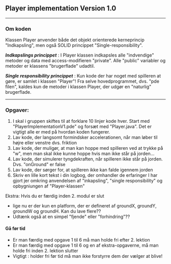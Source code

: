 ## Player implementation Version 1.0

-----------------------------------------------------------------------------------------------

### Om koden

Klassen Player anvender både det objekt orienterede kerneprincip "Indkapsling", men også
SOLID princippet "Single-responsibility".

***Indkapslings princippet*** : I Player klassen indkapsles alle "indvendige" metoder og data med access-modifieren "private". 
Alle "public" variabler og metoder er klassens "brugerflade" udadtil.

***Single responsibility princippet*** : Kun kode der har noget med spilleren at gøre, er samlet i klassen "Player"!
Fra selve hovedprogrammet, dvs. "pde filen", kaldes kun de metoder i klassen Player, der udgør en "naturlig" brugerflade.


-----------------------------------------------------------------------------------------------

### Opgaver: 

1. I skal i gruppen skiftes til at forklare 10 linjer kode hver. Start med "PlayerImplementationV1.pde" og forsæt med "Player.java". Det er vigtigt alle er med på hvordan koden fungerer.   
2. Lav kode, der langsomt formindsker accelerationen, når man løber til højre eller venstre dvs. friktion
3. Lav kode, der muligør, at man kan hoppe med spilleren ved at trykke på "w", men man skal ikke kunne hoppe hvis man ikke står på jorden...
4. Lav kode, der simulerer tyngdekraften, når spilleren ikke står på jorden. Dvs. "onGround" er false 
5. Lav kode, der sørger for, at spilleren ikke kan falde igennem jorden
6. Skriv en lille kort tekst i din logbog, der omhandler de erfaringer I har gjort jer omkring anvendelsen af "inkapsling", "single responsibility" og opbygniungen af "Player-klassen"

Ekstra: Hvis du er færdig inden 2. modul er slut

- lige nu er der kun en platform, der er defineret af groundX, groundY, groundW og groundH. Kan du lave flere??
- Udtænk også at en simpel "fjende" eller "forhindring"??

#### Gå før tid 
- Er man færdig med opgave 1 til 6 må man holde fri efter 2. lektion
- Er man færdig med opgave 1 til 6 og en af ekstra-opgaverne, må man holde fri inden 2. lektion slutter
- Vigtigt : holder fri før tid må man ikke forstyrre dem der vælger at blive!
